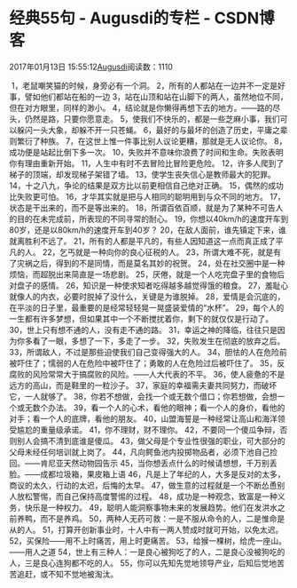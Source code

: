 
# 经典55句 - Augusdi的专栏 - CSDN博客


2017年01月13日 15:55:12[Augusdi](https://me.csdn.net/Augusdi)阅读数：1110


﻿﻿
1，老鼠嘲笑猫的时候，身旁必有一个洞。
2，所有的人都站在一边并不一定是好事，譬如他们都站在船的一边
3，站在山顶和站在山脚下的两人，虽然地位不同，但在对方眼里，同样的渺小。
4，结论就是你懒得再想下去的地方。――路的尽头，仍然是路，只要你愿意走。
5，使我们不快乐的，都是一些芝麻小事，我们可以躲闪一头大象，却躲不开一只苍蝇。
6，最好的与最坏的创造了历史，平庸之辈则繁衍了种族。
7，在这世上惟一件事比别人议论更糟，那就是无人议论你。
8，成功便是站起比倒下多一次。
10，失败并不意味你浪费了时间和生命。失败表明你有理由重新开始。
11，人生中有时不去冒险比冒险更危险。
12，许多人爬到了梯子的顶端，却发现梯子架错了墙。
13，使学生丧失信心是教师最大的犯罪。
14，十之八九，争论的结果是双方比以前更相信自己绝对正确。
15，偶然的成功比失败更可怕。
16，才华其实就是把与人相同的聪明用到与众不同的地方。
17，状态是干出来的，而不是等出来的。
18，所谓百依百顺，就是为了某种不可告人的目的在未完成前，所表现的不同寻常的耐心。
19，你想以40km/h的速度开车到80岁，还是以80km/h的速度开车到40岁？
20，在敌人面前，谁先镇定下来，谁就离胜利不远了。
21，所有的人都是平凡的，有些人因知道这一点而真正成了平凡的人。
22，乞丐就是一种向你的良心征税的人。
23，所谓大难不死，就是有了灾祸之后，得到的不是同情，而是莫名其妙的祝贺。
24，处在社交圈中是一种烦恼，而超脱出来简直是一场悲剧。
25，厌倦，就是一个人吃完盘子里的食物后对盘子的感情。
26，知识是一种使求知者吃得越多越觉得饿的粮食。
27，羞耻心就像人的内衣，必要时脱掉了没什么，关键是为谁脱掉。
28，爱情是会沉底的，在平淡的日子里，最重要的是经常轻轻晃一晃盛装爱情的“水杯”。
29，每个人的一生都有许多梦想，但如果其中一个不断搅扰着你，剩下的就仅仅是行动了。
30，世上只有想不通的人，没有走不通的路。
31，幸运之神的降临，往往只是因为你多看了一眼，多想了一下，多走了一步。
32，失败发生在彻底的放弃之后。
33，所谓敌人，不过是那些迫使我们自己变得强大的人。
34，胆怯的人在危险前被吓住了；懦弱的人在危险中被吓住了；勇敢的人在危险过后被吓住了。
35，反腐败的风险常常大于搞腐败的风险。――人大代表的不平。
36，使人疲惫的不是远方的高山，而是鞋里的一粒沙子。
37，家庭的幸福需夫妻共同努力，而破坏它，一人就够了。
38，你若不想做，会找一个或无数个借口；你若想做，会想一个或无数个办法。
39，看一个人的心术，看他的眼神；看一个人的身价，看他的对手；看一个人的底牌，看他的朋友。
40，山盟海誓是一种经常让高山和海洋领受尴尬的重量级承诺。
41，你不理财，财不理你。
42，不要同一个傻瓜争辩，否则别人会搞不清到底谁是傻瓜。
43，做父母是个专业性很强的职业，可大部分的父母未经任何培训就上岗了。
44，凡向鳄鱼池内投掷物品者，必须下池自己捡回。――肯尼亚天然动物园告示
45，当你想丢点什么的时候请想想，千万别丢脸。――成都垃圾箱，果皮箱上语
46，凡是上了年纪的人，大多是反对的太多，商议的太久，行动的太迟，后悔的太早。
47，做生意的过程就是一个不断怂恿别人放松警惕，而自己保持高度警惕的过程。
48，成功是一种观念，致富是一种义务，快乐是一种权力。
49，聪明人能洞察事物未来的发展趋势。他们在发洪水之前养鸭，而不是养鸡。
50，两种人无药可救：一是不服从命令的人，二是惟命是从的人。
51，打算开创新事业时，十人中有一两人赞成时就可开始，以免太迟。
52，买保险――用不上时痛苦，用上时更痛苦。
53，给猴一棵树，给虎一座山。――用人之道
54，世上有三种人：一是良心被狗吃了的人，二是良心没被狗吃的人，三是良心连狗都不吃的人。
55，你可以先知先觉地领导产业，后知后觉地苦苦追赶，或不知不觉地被淘汰。


